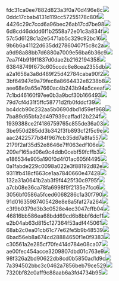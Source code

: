 fdc31ca0ee7882d823a3f0a70d496e8c<img  src="https://img.alicdn.com/bao/uploaded/i3/2639837995/TB2me9npIj_B1NjSZFHXXaDWpXa_!!2639837995.jpg_160x160.jpg">
0ddc17cbab4131d119cc57255178c80f<img  src="https://img.alicdn.com/bao/uploaded/i1/2639837995/O1CN0128vl0KHRyAexEmp_!!2639837995.jpg_160x160.jpg">
4426c29c7ccd6a96bec26ab17cd7be98<img  src="https://img.alicdn.com/bao/uploaded/i4/2639837995/O1CN0128vl03pVszyGMqJ_!!2639837995.jpg_160x160.jpg">
6d8cd46dddd6f1b2558a72e01c3a834f<img  src="https://img.alicdn.com/bao/uploaded/i2/2639837995/O1CN0128vl0Ih2dy6u3Fm_!!2639837995.jpg_160x160.jpg">
57c5d6128c1a2e5471ab5c329c92bc16<img  src="https://img.alicdn.com/bao/uploaded/i3/2639837995/O1CN0128vl0EHQKbxN3lK_!!2639837995.jpg_160x160.jpg">
9b6b6a41122d635dd27860407f5c8c2a<img  src="https://img.alicdn.com/bao/uploaded/i4/2639837995/O1CN0128vl0WN9kjPa3ZD_!!2639837995.jpg_160x160.jpg">
a9d98a88bb7d6880a7009e56ba6b36c9<img  src="https://img.alicdn.com/bao/uploaded/i2/2639837995/TB2mEA3prZnBKNjSZFGXXbt3FXa_!!2639837995.jpg_160x160.jpg">
7ea7f4b919f1837d0dae2b2162194358<img  src="https://img.alicdn.com/bao/uploaded/i2/2639837995/O1CN0128vl0QpJsAxAuM2_!!2639837995.jpg_160x160.jpg">
63848749f673c605ccdc6e8cea2355db<img  src="https://img.alicdn.com/bao/uploaded/i1/2639837995/O1CN0128vl0Y8l0ANbkeI_!!2639837995.jpg_160x160.jpg">
a2a1658a3a8d489f25d42784caba90f2<img  src="https://img.alicdn.com/bao/uploaded/i4/2639837995/O1CN0128vl0FocLMl3t6j_!!2639837995.jpg_160x160.jpg">
3bf64947d9a79fec8a8664432e8238b8<img  src="https://img.alicdn.com/bao/uploaded/i4/2639837995/O1CN0128vl0crlIuBjuDl_!!2639837995.jpg_160x160.jpg">
aee68e9a65e7660ac4b243b94a5ceeaf<img  src="https://img.alicdn.com/bao/uploaded/i3/2639837995/TB2Z4ECncj_B1NjSZFHXXaDWpXa_!!2639837995.jpg_160x160.jpg">
7c1bd46160f97ee0b3a9bcf30b166493<img  src="https://img.alicdn.com/imgextra/i2/2639837995/O1CN0128vl0lWPwL2Q1OI_!!2639837995.png">
79d7cf4d31f5ffc58771d2fb0fddcf39<img  src="https://img.alicdn.com/imgextra/i2/2639837995/O1CN0128vl0mhczF0L03j_!!2639837995.png">
bc4dcb90c232aa5b0690dbd1d59ef968<img  src="https://img.alicdn.com/imgextra/i1/2639837995/O1CN0128vl0mIC3t9YfZe_!!2639837995.png">
7ba89d65bfa2d497939caffad12b224f<img  src="https://img.alicdn.com/imgextra/i2/2639837995/O1CN0128vl0mhf47aVPON_!!2639837995.png">
1939388ce2f4186759765c855de36a03<img  src="https://img.alicdn.com/imgextra/i1/2639837995/O1CN0128vl0lWQ0Utpq3S_!!2639837995.png">
3be950d285dd3b342f3fb893cf2f5c9e<img  src="https://img.alicdn.com/imgextra/i3/2639837995/O1CN0128vl0kQBeNFdNqG_!!2639837995.png">
aac2422577b84f967fcb35dd7a8fa557<img  src="https://img.alicdn.com/imgextra/i3/2639837995/O1CN0128vl0kQBRt9VHHb_!!2639837995.png">
2179f2af35d52e8646e7ff063edf106e<img  src="https://img.alicdn.com/imgextra/i2/2639837995/O1CN0128vl0lCTvHWLH7K_!!2639837995.png">
209ef165ad06e9c4ddb0cebf59fcffb3<img  src="https://img.alicdn.com/imgextra/i2/2639837995/O1CN0128vl0m3gS6vmp8O_!!2639837995.png">
e186534e905a190f0d4f01ac605f4495<img  src="https://img.alicdn.com/imgextra/i2/2639837995/O1CN0128vl0mu9rviYFmW_!!2639837995.png">
0a1fabde229c0098a022e3f88192d82e<img  src="https://img.alicdn.com/imgextra/i1/2639837995/O1CN0128vl0jbnkL9V4NV_!!2639837995.png">
9311fb418cf663ce1aa7840660e47428<img  src="https://img.alicdn.com/imgextra/i2/2639837995/O1CN0128vl0ll74UqGiz5_!!2639837995.png">
132a31a0641b2ab3f9f4425f30c9795f<img  src="https://img.alicdn.com/imgextra/i2/2639837995/O1CN0128vl0jbo55RuPtr_!!2639837995.png">
a7cb08e36ca78fa6998f9f2135e7fcc6<img  src="https://img.alicdn.com/imgextra/i3/2639837995/O1CN0128vl0jboHXrDUXV_!!2639837995.png">
3056bf0586a5fced6068286c1a30f790<img  src="https://img.alicdn.com/imgextra/i2/2639837995/O1CN0128vl0mIDCXZnoly_!!2639837995.png">
91d01635987405428e8e8a5faf27a264<img  src="https://img.alicdn.com/imgextra/i3/2639837995/O1CN0128vl0jbngBl0LPp_!!2639837995.png">
c3f9b0379d3b3c0528e4ec3047cffb04<img  src="https://img.alicdn.com/imgextra/i4/2639837995/O1CN0128vl0lQkQEnw4a1_!!2639837995.png">
46816bb586ea68bdd69cd6b8bbf6dcf1<img  src="https://img.alicdn.com/imgextra/i3/2639837995/O1CN0128vl0lCUWgaDXUu_!!2639837995.png">
e2b04ab63d815c127364f53adf445061<img  src="https://img.alicdn.com/imgextra/i4/2639837995/O1CN0128vl0ktmZj3Z7JI_!!2639837995.png">
68ab2c0ea01cb61c77e62fe5b9b48539<img  src="https://img.alicdn.com/imgextra/i3/2639837995/O1CN0128vl0lWPfkWwTMT_!!2639837995.png">
6bad56eb8a674cd28884650f1e0f9383<img  src="https://img.alicdn.com/imgextra/i3/2639837995/O1CN0128vl0fFvdh3Sdfi_!!2639837995.png">
c30561a2e285cf70fe414d784e08ca07<img  src="https://img.alicdn.com/imgextra/i2/2639837995/O1CN0128vl0lWQLJGqAej_!!2639837995.png">
ae00fec454acce3209807dbd01c763e9<img  src="https://img.alicdn.com/imgextra/i4/2639837995/O1CN0128vl0jzeJbbqEer_!!2639837995.png">
98f326a2bd90622db8cd0b5850ad1d9c<img  src="https://img.alicdn.com/imgextra/i4/2639837995/O1CN0128vl0lCUf06FOjH_!!2639837995.png">
7a394502bbc3c0462a7856beb79ce529<img  src="https://img.alicdn.com/imgextra/i4/2639837995/O1CN0128vl0mhdK1pzIuW_!!2639837995.png">
7320bf82c0aff9c88aab6a3fd4734b95<img  src="https://img.alicdn.com/imgextra/i1/2639837995/O1CN0128vl0jzcZZJcNsl_!!2639837995.png">

